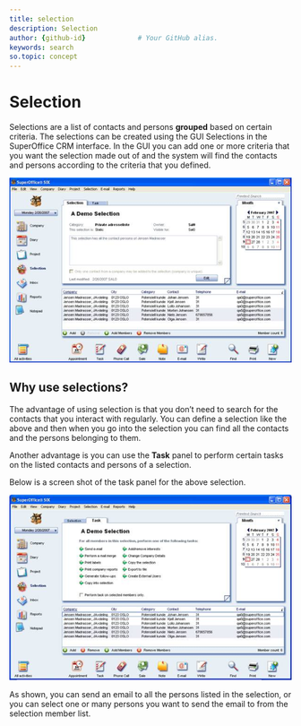 ```yaml
---
title: selection       
description: Selection
author: {github-id}             # Your GitHub alias.
keywords: search
so.topic: concept
---
```


# Selection

Selections are a list of contacts and persons **grouped** based on certain criteria. The selections can be created using the GUI Selections in the SuperOffice CRM interface. In the GUI you can add one or more criteria that you want the selection made out of and the system will find the contacts and persons according to the criteria that you defined.

![01][img1]

## Why use selections?

The advantage of using selection is that you don’t need to search for the contacts that you interact with regularly. You can define a selection like the above and then when you go into the selection you can find all the contacts and the persons belonging to them.

Another advantage is you can use the **Task** panel to perform certain tasks on the listed contacts and persons of a selection.

Below is a screen shot of the task panel for the above selection.

![02][img2]

As shown, you can send an email to all the persons listed in the selection, or you can select one or many persons you want to send the email to from the selection member list.

<!-- Referenced images -->
[img1]: media/image001.jpg
[img2]: media/image002.jpg
